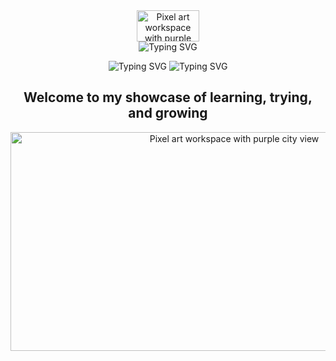 <div align="center">


<div>

 <img src="https://github.com/user-attachments/assets/efe542ad-34f5-42d4-a4cf-adbf0e202529" width="100" height='50' alt="Pixel art workspace with purple city view">
</div>
<img src="https://readme-typing-svg.herokuapp.com?font=Press+Start+2P&size=18&duration=1&pause=1000&color=9B59B6&center=true&vCenter=true&width=435&lines=HI,+I+AM+KANTO" alt="Typing SVG" />
<p align="center">
    <img src="https://readme-typing-svg.herokuapp.com?font=Press+Start+2P&size=16&duration=1&pause=1000&color=FF69B4&vCenter=true&width=110&lines=I+AM+A" alt="Typing SVG">
    <img src="https://readme-typing-svg.herokuapp.com?font=Press+Start+2P&size=16&duration=3000&pause=1000&color=FF69B4&center=false&vCenter=true&width=300&lines=WEB+DEVELOPER;MOBILE+DEVELOPER;CREATIVE+CODER;CS+STUDENT;JUNIOR+DEVELOPER" alt="Typing SVG">
</p>


<h2> Welcome to my showcase of learning, trying, and growing</h2>

  <div align="center">

   <img src="https://64.media.tumblr.com/23ab6ab83aa8b30dd0c5614973f75816/4436965a9c018cab-f7/s1280x1920/e5c661fdc5e9a212b20037e072f8a05d2d06df16.gifv" width="700" height='350' alt="Pixel art workspace with purple city view">
 </div>

 
</div>
